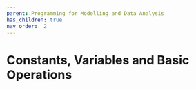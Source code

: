 ```yaml
---
parent: Programming for Modelling and Data Analysis
has_children: true
nav_order:  2
---
```


# Constants, Variables and Basic Operations
